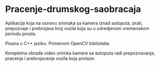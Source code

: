 # Pracenje-drumskog-saobracaja

Aplikacija koja na osnovu snimaka sa kamera iznad autoputa, prati, prepoznaje i prebrojava broj vozila koja su u odredjenom vremenskom periodu prosla.

Pisana u C++ jeziku. Primenom OpenCV biblioteke.

Kompletna obrada video snimka kamere sa autoputa radi prepoznavanja, pracenja i prebrojavanja vozila koja prolaze.


